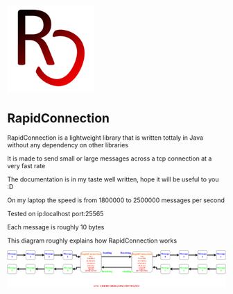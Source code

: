 <img src="https://raw.githubusercontent.com/IRONALEKS/RapidConnection/master/Images/Logo.png" width="200" height ="200">

# RapidConnection
RapidConnection is a lightweight library that is written tottaly in Java without any dependency on other libraries

It is made to send small or large messages across a tcp connection at a very fast rate

The documentation is in my taste well written, hope it will be useful to you :D

On my laptop the speed is from 1800000 to 2500000 messages per second

Tested on ip:localhost port:25565

Each message is roughly 10 bytes

This diagram roughly explains how RapidConnection works

![Alt text](/Images/Diagram.png?raw=true "Diagram")
